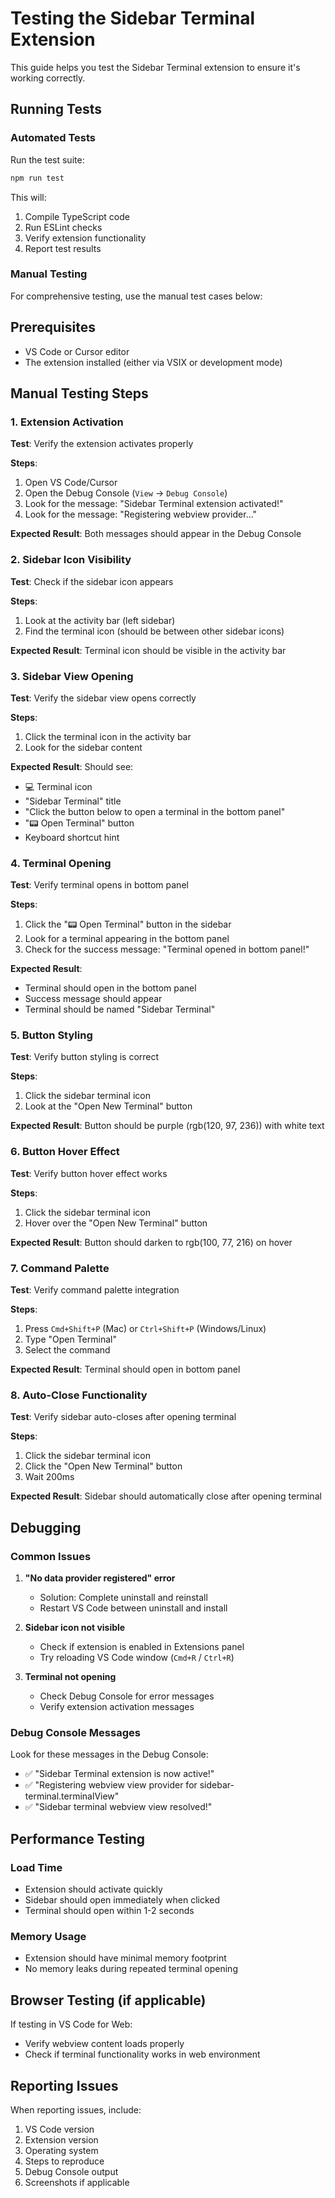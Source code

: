 # Testing the Sidebar Terminal Extension

This guide helps you test the Sidebar Terminal extension to ensure it's working correctly.

## Running Tests

### Automated Tests

Run the test suite:

```bash
npm run test
```

This will:
1. Compile TypeScript code
2. Run ESLint checks
3. Verify extension functionality
4. Report test results

### Manual Testing

For comprehensive testing, use the manual test cases below:

## Prerequisites

- VS Code or Cursor editor
- The extension installed (either via VSIX or development mode)

## Manual Testing Steps

### 1. Extension Activation

**Test**: Verify the extension activates properly

**Steps**:
1. Open VS Code/Cursor
2. Open the Debug Console (`View` → `Debug Console`)
3. Look for the message: "Sidebar Terminal extension activated!"
4. Look for the message: "Registering webview provider..."

**Expected Result**: Both messages should appear in the Debug Console

### 2. Sidebar Icon Visibility

**Test**: Check if the sidebar icon appears

**Steps**:
1. Look at the activity bar (left sidebar)
2. Find the terminal icon (should be between other sidebar icons)

**Expected Result**: Terminal icon should be visible in the activity bar

### 3. Sidebar View Opening

**Test**: Verify the sidebar view opens correctly

**Steps**:
1. Click the terminal icon in the activity bar
2. Look for the sidebar content

**Expected Result**: Should see:
- 💻 Terminal icon
- "Sidebar Terminal" title
- "Click the button below to open a terminal in the bottom panel"
- "📟 Open Terminal" button
- Keyboard shortcut hint

### 4. Terminal Opening

**Test**: Verify terminal opens in bottom panel

**Steps**:
1. Click the "📟 Open Terminal" button in the sidebar
2. Look for a terminal appearing in the bottom panel
3. Check for the success message: "Terminal opened in bottom panel!"

**Expected Result**: 
- Terminal should open in the bottom panel
- Success message should appear
- Terminal should be named "Sidebar Terminal"

### 5. Button Styling

**Test**: Verify button styling is correct

**Steps**:
1. Click the sidebar terminal icon
2. Look at the "Open New Terminal" button

**Expected Result**: Button should be purple (rgb(120, 97, 236)) with white text

### 6. Button Hover Effect

**Test**: Verify button hover effect works

**Steps**:
1. Click the sidebar terminal icon
2. Hover over the "Open New Terminal" button

**Expected Result**: Button should darken to rgb(100, 77, 216) on hover

### 7. Command Palette

**Test**: Verify command palette integration

**Steps**:
1. Press `Cmd+Shift+P` (Mac) or `Ctrl+Shift+P` (Windows/Linux)
2. Type "Open Terminal"
3. Select the command

**Expected Result**: Terminal should open in bottom panel

### 8. Auto-Close Functionality

**Test**: Verify sidebar auto-closes after opening terminal

**Steps**:
1. Click the sidebar terminal icon
2. Click the "Open New Terminal" button
3. Wait 200ms

**Expected Result**: Sidebar should automatically close after opening terminal

## Debugging

### Common Issues

1. **"No data provider registered" error**
   - Solution: Complete uninstall and reinstall
   - Restart VS Code between uninstall and install

2. **Sidebar icon not visible**
   - Check if extension is enabled in Extensions panel
   - Try reloading VS Code window (`Cmd+R` / `Ctrl+R`)

3. **Terminal not opening**
   - Check Debug Console for error messages
   - Verify extension activation messages

### Debug Console Messages

Look for these messages in the Debug Console:
- ✅ "Sidebar Terminal extension is now active!"
- ✅ "Registering webview view provider for sidebar-terminal.terminalView"
- ✅ "Sidebar terminal webview view resolved!"

## Performance Testing

### Load Time
- Extension should activate quickly
- Sidebar should open immediately when clicked
- Terminal should open within 1-2 seconds

### Memory Usage
- Extension should have minimal memory footprint
- No memory leaks during repeated terminal opening

## Browser Testing (if applicable)

If testing in VS Code for Web:
- Verify webview content loads properly
- Check if terminal functionality works in web environment

## Reporting Issues

When reporting issues, include:
1. VS Code version
2. Extension version
3. Operating system
4. Steps to reproduce
5. Debug Console output
6. Screenshots if applicable
